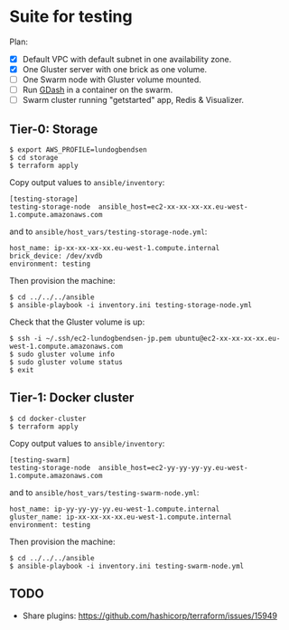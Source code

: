 # Suite for testing

Plan:

* [x] Default VPC with default subnet in one availability zone.
* [x] One Gluster server with one brick as one volume.
* [ ] One Swarm node with Gluster volume mounted.
* [ ] Run [GDash](http://aravindavk.in/blog/introducing-gdash/) in a container on the swarm.
* [ ] Swarm cluster running "getstarted" app, Redis & Visualizer.

## Tier-0: Storage

    $ export AWS_PROFILE=lundogbendsen
    $ cd storage
    $ terraform apply

Copy output values to `ansible/inventory`:

    [testing-storage]
    testing-storage-node  ansible_host=ec2-xx-xx-xx-xx.eu-west-1.compute.amazonaws.com

and to `ansible/host_vars/testing-storage-node.yml`:

    host_name: ip-xx-xx-xx-xx.eu-west-1.compute.internal
    brick_device: /dev/xvdb
    environment: testing

Then provision the machine:

    $ cd ../../../ansible
    $ ansible-playbook -i inventory.ini testing-storage-node.yml

Check that the Gluster volume is up:

    $ ssh -i ~/.ssh/ec2-lundogbendsen-jp.pem ubuntu@ec2-xx-xx-xx-xx.eu-west-1.compute.amazonaws.com
    $ sudo gluster volume info
    $ sudo gluster volume status
    $ exit

## Tier-1: Docker cluster

    $ cd docker-cluster
    $ terraform apply

Copy output values to `ansible/inventory`:

    [testing-swarm]
    testing-storage-node  ansible_host=ec2-yy-yy-yy-yy.eu-west-1.compute.amazonaws.com

and to  `ansible/host_vars/testing-swarm-node.yml`:

    host_name: ip-yy-yy-yy-yy.eu-west-1.compute.internal
    gluster_name: ip-xx-xx-xx-xx.eu-west-1.compute.internal
    environment: testing

Then provision the machine:

    $ cd ../../../ansible
    $ ansible-playbook -i inventory.ini testing-swarm-node.yml



## TODO

- Share plugins: https://github.com/hashicorp/terraform/issues/15949
